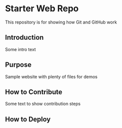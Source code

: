 # Starter Web Repo
This repository is for showing how Git and GitHub work

## Introduction
Some intro text

## Purpose
Sample website with plenty of files for demos

## How to Contribute
Some text to show contribution steps


## How to Deploy


